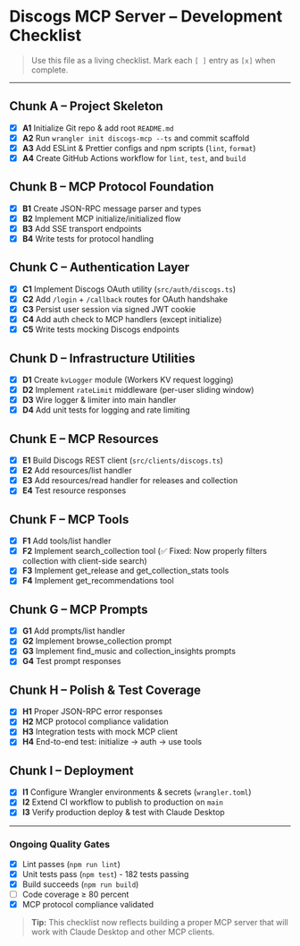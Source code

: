 # Discogs MCP Server – Development Checklist

> Use this file as a living checklist. Mark each `[ ]` entry as `[x]` when complete.

---

## Chunk A – Project Skeleton

- [x] **A1** Initialize Git repo & add root `README.md`
- [x] **A2** Run `wrangler init discogs-mcp --ts` and commit scaffold
- [x] **A3** Add ESLint & Prettier configs and npm scripts (`lint`, `format`)
- [x] **A4** Create GitHub Actions workflow for `lint`, `test`, and `build`

## Chunk B – MCP Protocol Foundation

- [x] **B1** Create JSON-RPC message parser and types
- [x] **B2** Implement MCP initialize/initialized flow
- [x] **B3** Add SSE transport endpoints
- [x] **B4** Write tests for protocol handling

## Chunk C – Authentication Layer

- [x] **C1** Implement Discogs OAuth utility (`src/auth/discogs.ts`)
- [x] **C2** Add `/login` + `/callback` routes for OAuth handshake
- [x] **C3** Persist user session via signed JWT cookie
- [x] **C4** Add auth check to MCP handlers (except initialize)
- [x] **C5** Write tests mocking Discogs endpoints

## Chunk D – Infrastructure Utilities

- [x] **D1** Create `kvLogger` module (Workers KV request logging)
- [x] **D2** Implement `rateLimit` middleware (per-user sliding window)
- [x] **D3** Wire logger & limiter into main handler
- [x] **D4** Add unit tests for logging and rate limiting

## Chunk E – MCP Resources

- [x] **E1** Build Discogs REST client (`src/clients/discogs.ts`)
- [x] **E2** Add resources/list handler
- [x] **E3** Add resources/read handler for releases and collection
- [x] **E4** Test resource responses

## Chunk F – MCP Tools

- [x] **F1** Add tools/list handler
- [x] **F2** Implement search_collection tool (✅ Fixed: Now properly filters collection with client-side search)
- [x] **F3** Implement get_release and get_collection_stats tools
- [x] **F4** Implement get_recommendations tool

## Chunk G – MCP Prompts

- [x] **G1** Add prompts/list handler
- [x] **G2** Implement browse_collection prompt
- [x] **G3** Implement find_music and collection_insights prompts
- [x] **G4** Test prompt responses

## Chunk H – Polish & Test Coverage

- [x] **H1** Proper JSON-RPC error responses
- [x] **H2** MCP protocol compliance validation
- [x] **H3** Integration tests with mock MCP client
- [x] **H4** End-to-end test: initialize → auth → use tools

## Chunk I – Deployment

- [x] **I1** Configure Wrangler environments & secrets (`wrangler.toml`)
- [x] **I2** Extend CI workflow to publish to production on `main`
- [x] **I3** Verify production deploy & test with Claude Desktop

---

### Ongoing Quality Gates

- [x] Lint passes (`npm run lint`)
- [x] Unit tests pass (`npm test`) - 182 tests passing
- [x] Build succeeds (`npm run build`)
- [ ] Code coverage ≥ 80 percent
- [x] MCP protocol compliance validated

> **Tip:** This checklist now reflects building a proper MCP server that will work with Claude Desktop and other MCP clients.
